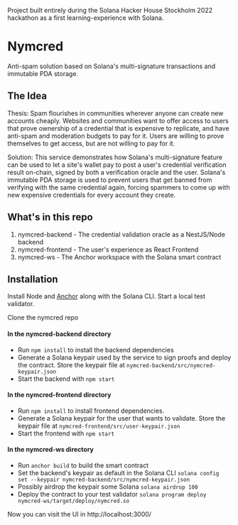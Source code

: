 Project built entirely during the Solana Hacker House Stockholm 2022 hackathon as a first learning-experience with Solana.

# Nymcred
Anti-spam solution based on Solana's multi-signature transactions and immutable PDA storage. 

## The Idea
Thesis: Spam flourishes in communities wherever anyone can create new accounts cheaply. Websites and communities want to offer access to users that prove ownership of a credential that is expensive to replicate, and have anti-spam and moderation budgets to pay for it. Users are willing to prove themselves to get access, but are not willing to pay for it. 

Solution: This service demonstrates how Solana's multi-signature feature can be used to let a site's wallet pay to post a user's credential verification result on-chain, signed by both a verification oracle and the user. Solana's immutable PDA storage is used to prevent users that get banned from verifying with the same credential again, forcing spammers to come up with new expensive credentials for every account they create.

## What's in this repo
1. nymcred-backend - The credential validation oracle as a NestJS/Node backend
2. nymcred-frontend - The user's experience as React Frontend
3. nymcred-ws - The Anchor workspace with the Solana smart contract

## Installation
Install Node and [Anchor](https://book.anchor-lang.com/getting_started/installation.html) along with the Solana CLI. Start a local test validator.

Clone the nymcred repo

#### In the nymcred-backend directory
- Run ```npm install``` to install the backend dependencies
- Generate a Solana keypair used by the service to sign proofs and deploy the contract. Store the keypair file at
```nymcred-backend/src/nymcred-keypair.json```
- Start the backend with ```npm start```

#### In the nymcred-frontend directory
- Run ```npm install``` to install frontend dependencies.
- Generate a Solana keypair for the user that wants to validate. Store the keypair file at
```nymcred-frontend/src/user-keypair.json```
- Start the frontend with ```npm start```

#### In the nymcred-ws directory
- Run ```anchor build``` to build the smart contract
- Set the backend's keypair as default in the Solana CLI ```solana config set --keypair nymcred-backend/src/nymcred-keypair.json```
- Possibly airdrop the keypair some Solana ```solana airdrop 100```
- Deploy the contract to your test validator ```solana program deploy nymcred-ws/target/deploy/nymcred.so```

Now you can visit the UI in http://localhost:3000/
